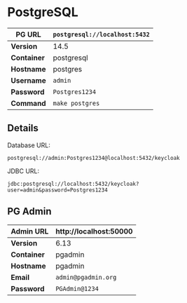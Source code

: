 # PostgreSQL

| **PG URL** | `postgresql://localhost:5432` |
|--|--|
| **Version** | 14.5 |
| **Container** | postgresql |
| **Hostname** | postgres |
| **Username** | `admin` |
| **Password** | `Postgres1234` |
| **Command** | `make postgres` |

## Details

Database URL: 
```
postgresql://admin:Postgres1234@localhost:5432/keycloak
```

JDBC URL:
```
jdbc:postgresql://localhost:5432/keycloak?user=admin&password=Postgres1234
```

## PG Admin

| **Admin URL** | http://localhost:50000 |
|--|--|
| **Version** | 6.13 |
| **Container** | pgadmin |
| **Hostname** | pgadmin |
| **Email** | `admin@pgadmin.org` |
| **Password** | `PGAdmin@1234` |

